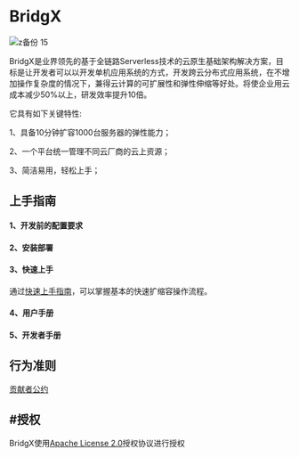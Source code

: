 # BridgX
![z备份 15](https://user-images.githubusercontent.com/94337797/142117961-24f18cbe-4c00-4b57-86b2-8fe3c8fe2a92.png)

BridgX是业界领先的基于全链路Serverless技术的云原生基础架构解决方案，目标是让开发者可以以开发单机应用系统的方式，开发跨云分布式应用系统，在不增加操作复杂度的情况下，兼得云计算的可扩展性和弹性伸缩等好处。将使企业用云成本减少50%以上，研发效率提升10倍。

它具有如下关键特性:

1、具备10分钟扩容1000台服务器的弹性能力；

2、一个平台统一管理不同云厂商的云上资源；

3、简洁易用，轻松上手；

上手指南
----
#### 1、开发前的配置要求

#### 2、安装部署

#### 3、快速上手  
通过[快速上手指南](https://github.com/galaxy-future/BridgX/blob/main/docs/getting-started.md)，可以掌握基本的快速扩缩容操作流程。  


#### 4、用户手册

#### 5、开发者手册


行为准则
------
[贡献者公约](https://github.com/galaxy-future/BridgX/blob/main/CODE_OF_CONDUCT)

#授权
-----

BridgX使用[Apache License 2.0](https://choosealicense.com/licenses/apache-2.0/)授权协议进行授权
